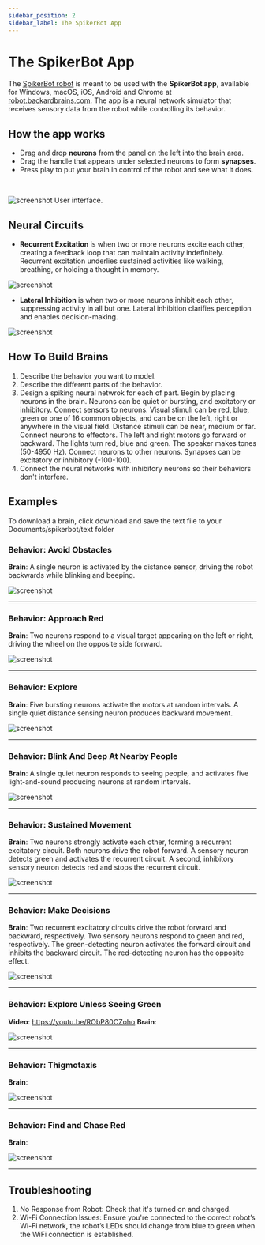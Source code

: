 ```yaml
---
sidebar_position: 2
sidebar_label: The SpikerBot App
---
```

# The SpikerBot App #
The [SpikerBot robot](https://docs.backyardbrains.com/Neuroengineering/Pre-Release/SpikerBot/) is meant to be used with the **SpikerBot app**, available for Windows, macOS, iOS, Android and Chrome at [robot.backardbrains.com](https://robot.backyardbrains.com). The app is a neural network simulator that receives sensory data from the robot while controlling its behavior.

## How the app works ##
- Drag and drop **neurons** from the panel on the left into the brain area.
- Drag the handle that appears under selected neurons to form **synapses**.
- Press play to put your brain in control of the robot and see what it does.
<br />

![screenshot](screenshot1.png)
User interface.

## Neural Circuits ##
- **Recurrent Excitation** is when two or more neurons excite each other, creating a feedback loop that can maintain activity indefinitely. Recurrent excitation underlies sustained activities like walking, breathing, or holding a thought in memory.

![screenshot](circuit1.png)

- **Lateral Inhibition** is when two or more neurons inhibit each other, suppressing activity in all but one. Lateral inhibition clarifies perception and enables decision-making.

![screenshot](circuit2.png)

## How To Build Brains ##
1. Describe the behavior you want to model. 
2. Describe the different parts of the behavior.
3. Design a spiking neural netwrok for each of part. Begin by placing neurons in the brain. Neurons can be quiet or bursting, and excitatory or inhibitory. Connect sensors to neurons. Visual stimuli can be red, blue, green or one of 16 common objects, and can be on the left, right or anywhere in the visual field. Distance stimuli can be near, medium or far. Connect neurons to effectors. The left and right motors go forward or backward. The lights turn red, blue and green. The speaker makes tones (50-4950 Hz). Connect neurons to other neurons. Synapses can be excitatory or inhibitory (-100-100).
4. Connect the neural networks with inhibitory neurons so their behaviors don't interfere.

## Examples ##
To download a brain, click download and save the text file to your Documents/spikerbot/text folder

### Behavior: Avoid Obstacles ###
**Brain**: A single neuron is activated by the distance sensor, driving the robot backwards while blinking and beeping.

![screenshot](brain1.png)

---

### Behavior: Approach Red ###
**Brain**: Two neurons respond to a visual target appearing on the left or right, driving the wheel on the opposite side forward.

![screenshot](brain2.png)

---

### Behavior: Explore ###
**Brain**: Five bursting neurons activate the motors at random intervals. A single quiet distance sensing neuron produces backward movement.

![screenshot](brain3.png)

---

### Behavior: Blink And Beep At Nearby People ###
**Brain**: A single quiet neuron responds to seeing people, and activates five light-and-sound producing neurons at random intervals.

![screenshot](brain4.png)

---

### Behavior: Sustained Movement ###
**Brain**: Two neurons strongly activate each other, forming a recurrent excitatory circuit. Both neurons drive the robot forward. A sensory neuron detects green and activates the recurrent circuit. A second, inhibitory sensory neuron detects red and stops the recurrent circuit.

![screenshot](brain5.png)

---

### Behavior: Make Decisions ###
**Brain**: Two recurrent excitatory circuits drive the robot forward and backward, respectively. Two sensory neurons respond to green and red, respectively. The green-detecting neuron activates the forward circuit and inhibits the backward circuit. The red-detecting neuron has the opposite effect.

![screenshot](brain6.png)

---

### Behavior: Explore Unless Seeing Green ###
**Video**: https://youtu.be/RObP80CZoho
**Brain**: 

![screenshot](brain7.jpg)

---

### Behavior: Thigmotaxis ###
**Brain**: 

![screenshot](brain8.jpg)

---

### Behavior: Find and Chase Red ###
**Brain**: 

![screenshot](brain9.jpg)

---

## Troubleshooting ##
1. No Response from Robot: Check that it's turned on and charged.
2. Wi-Fi Connection Issues: Ensure you're connected to the correct robot’s Wi-Fi network, the robot’s LEDs should change from blue to green when the WiFi connection is established.
